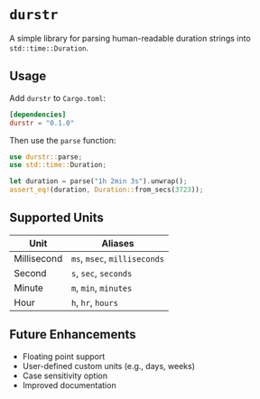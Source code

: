 # `durstr`

A simple library for parsing human-readable duration strings into `std::time::Duration`.

## Usage

Add `durstr` to `Cargo.toml`:

```toml
[dependencies]
durstr = "0.1.0"
```

Then use the `parse` function:

```rust
use durstr::parse;
use std::time::Duration;

let duration = parse("1h 2min 3s").unwrap();
assert_eq!(duration, Duration::from_secs(3723));
```

## Supported Units

| Unit        | Aliases                             |
|-------------|-------------------------------------|
| Millisecond | `ms`, `msec`, `milliseconds`        |
| Second      | `s`, `sec`, `seconds`               |
| Minute      | `m`, `min`, `minutes`               |
| Hour        | `h`, `hr`, `hours`                  |

## Future Enhancements

-   Floating point support
-   User-defined custom units (e.g., days, weeks)
-   Case sensitivity option
-   Improved documentation
